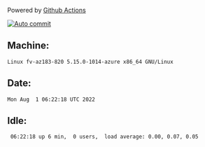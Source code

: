 Powered by [Github Actions](https://github.com/features/actions)

[![Auto commit](https://github.com/gyfary/workstation/workflows/Auto%20commit/badge.svg)](https://github.com/gyfary/workstation/actions?query=workflow%3A%22Auto+commit%22)

## Machine:
```
Linux fv-az183-820 5.15.0-1014-azure x86_64 GNU/Linux
```
## Date:
```
Mon Aug  1 06:22:18 UTC 2022
```
## Idle:
```
 06:22:18 up 6 min,  0 users,  load average: 0.00, 0.07, 0.05
```
